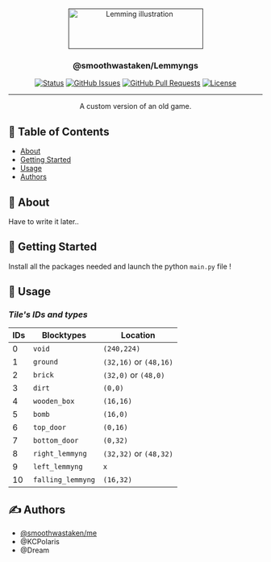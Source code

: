 <p align="center">
  <br>
  <a href="" rel="noopener">
 <img width=267px height=80px src="https://www.denofgeek.com/wp-content/uploads/2018/12/lemmings_sony_mobile.jpg" alt="Lemming illustration"></a>
</p>

<h3 align="center">@smoothwastaken/Lemmyngs</h3>

<div align="center">

[![Status](https://img.shields.io/badge/status-development-important.svg)]()
[![GitHub Issues](https://img.shields.io/github/issues/smoothwastaken/Lemmyngs)](https://github.com/smoothwastaken/Lemmyngs/issues)
[![GitHub Pull Requests](https://img.shields.io/github/issues-pr/smoothwastaken/Lemmyngs)](https://github.com/smoothwastaken/Lemmyngs/pulls)
[![License](https://img.shields.io/badge/license-MIT-blue.svg)](/LICENSE)

</div>

---

<p align="center"> A custom version of an old game.
    <br>
</p>

## 📝 Table of Contents

- [About](#about)
- [Getting Started](#getting_started)
- [Usage](#usage)
- [Authors](#authors)
<!-- - [Acknowledgments](#acknowledgement) -->
<!-- - [Todo](TODO.md) -->
<!-- - [Contributing](CONTRIBUTING.md) -->


## 🧐 About <a name = "about"></a>

Have to write it later..

## 🏁 Getting Started <a name = "getting_started"></a>

Install all the packages needed and launch the python `main.py` file !

<!-- ## 🔧 Contributors

See the [To do](TODO.md) for required features to work on.

Further information on how to contribute [Here](CONTRIBUTING.md). -->

## 🎈 Usage <a name="usage"></a>

### *Tile's IDs and types*
|IDs|Blocktypes|Location|
|--|--|--|
|0|`void`|`(240,224)`|
|1|`ground`|`(32,16)` or `(48,16)`|
|2|`brick`|`(32,0)` or `(48,0)`|
|3|`dirt`|`(0,0)`|
|4|`wooden_box`|`(16,16)`|
|5|`bomb`|`(16,0)`|
|6|`top_door`|`(0,16)`|
|7|`bottom_door`|`(0,32)`|
|8|`right_lemmyng`|`(32,32)` or `(48,32)`|
|9|`left_lemmyng`|`x`|
|10|`falling_lemmyng`|`(16,32)`|

<!-- ## 🚀 Deployment <a name = "deployment"></a>

We recommend storing your references in JSON format as it is highly compatible with NoSQL databases and Web Applications. -->

## ✍️ Authors <a name = "authors"></a>

- [@smoothwastaken/me](https://github.com/smoothwastaken)
- @KCPolaris
- @Dream

<!-- ## 🎉 Acknowledgements <a name = "acknowledgement"></a>

- [picoCTF](https://picoctf.org/) for all the CTFs they enable access to ! (and all of these free) -->